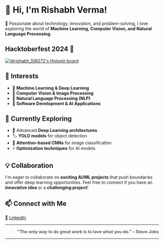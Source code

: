 # 👋 Hi, I'm Rishabh Verma!  

🚀 Passionate about technology, innovation, and problem-solving, I love exploring the world of **Machine Learning, Computer Vision, and Natural Language Processing.**  

## Hacktoberfest 2024 🚀
[![@rishabh_108272's Holopin board](https://holopin.me/rishabh_108272)](https://holopin.io/@rishabh_108272)

## 👀 Interests  
- 🔹 **Machine Learning & Deep Learning**  
- 🔹 **Computer Vision & Image Processing**  
- 🔹 **Natural Language Processing (NLP)**  
- 🔹 **Software Development & AI Applications**  

## 🌱 Currently Exploring  
- 🚀 Advanced **Deep Learning architectures**  
- 🏷️ **YOLO models** for object detection  
- 🎯 **Attention-based CNNs** for image classification  
- ⚡ **Optimization techniques** for AI models  

## 💡 Collaboration  
I'm eager to collaborate on **exciting AI/ML projects** that push boundaries and offer deep learning opportunities. Feel free to connect if you have an **innovative idea** or a **challenging project**!  

## 📫 Connect with Me  
🔗 [LinkedIn](https://www.linkedin.com/in/rishabh-verma-875214247/)  

---  
> **"The only way to do great work is to love what you do." – Steve Jobs**  
---  
